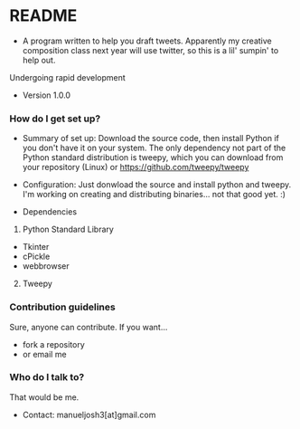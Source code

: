 # README #

* A program written to help you draft tweets. Apparently my creative composition class next year will use twitter, so this is a lil' sumpin' to help out.

Undergoing rapid development

* Version 1.0.0

### How do I get set up? ###

* Summary of set up: Download the source code, then install Python if you don't have it on your system. The only dependency not part of the Python standard distribution is tweepy, which you can download from your repository (Linux) or https://github.com/tweepy/tweepy

* Configuration: Just donwload the source and install python and tweepy. I'm working on creating and distributing binaries... not that good yet. :)

* Dependencies

1. Python Standard Library
  * Tkinter
  * cPickle
  * webbrowser

2. Tweepy

### Contribution guidelines ###

Sure, anyone can contribute. If you want...
+ fork a repository
+ or email me
 
### Who do I talk to? ###

That would be me.
* Contact: manueljosh3[at]gmail.com
